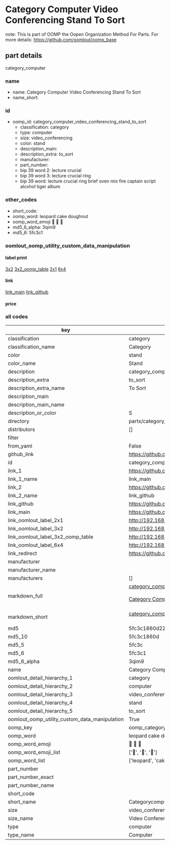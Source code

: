 # Category Computer Video Conferencing Stand To Sort  

note: This is part of OOMP the Oopen Organization Method For Parts. For more details: https://github.com/oomlout/oomp_base

##  part details
  



category_computer



### name
* name: Category Computer Video Conferencing Stand To Sort
* name_short: 
### id
* oomp_id: category_computer_video_conferencing_stand_to_sort
  * classification: category
  * type: computer
  * size: video_conferencing
  * color: stand
  * description_main: 
  * description_extra: to_sort
  * manufacturer: 
  * part_number: 
  * bip 39 word 2: lecture crucial
  * bip 39 word 3: lecture crucial ring
  * bip 39 word: lecture crucial ring brief oven mix fire captain script alcohol tiger album

### other_codes
* short_code: 
* oomp_word: leopard cake doughnut
* oomp_word_emoji :leopard: :cake: :doughnut:
* md5_6_alpha: 3qim9
* md5_6: 5fc3c1






### oomlout_oomp_utility_custom_data_manipulation
#### label print
[3x2](http://192.168.1.245:1112/?label=oomp%203qim9)
[3x2_oomp_table](http://192.168.1.108:1112/?label=oomp%203qim9)
[2x1](http://192.168.1.242:1112/?label=oomp%203qim9)
[6x4](http://192.168.1.55:1112/?label=oomp%203qim9)    

#### link

[link_main](https://github.com/oomlout/oomlout_oomp_version_1_messy/tree/main/parts/category_computer_video_conferencing_stand_to_sort) [link_github](https://github.com/oomlout/oomlout_oomp_version_1_messy/tree/main/parts/category_computer_video_conferencing_stand_to_sort)                             

#### price







### all codes 
| key | value |  
| --- | --- |  
| classification | category |  
| classification_name | Category |  
| color | stand |  
| color_name | Stand |  
| description | category_computer |  
| description_extra | to_sort |  
| description_extra_name | To Sort |  
| description_main |  |  
| description_main_name |  |  
| description_or_color | S  |  
| directory | parts/category_computer_video_conferencing_stand_to_sort |  
| distributors | [] |  
| filter |  |  
| from_yaml | False |  
| github_link | https://github.com/oomlout/oomlout_oomp_part_src/tree/main/parts/category_computer_video_conferencing_stand_to_sort |  
| id | category_computer_video_conferencing_stand_to_sort |  
| link_1 | https://github.com/oomlout/oomlout_oomp_version_1_messy/tree/main/parts/category_computer_video_conferencing_stand_to_sort |  
| link_1_name | link_main |  
| link_2 | https://github.com/oomlout/oomlout_oomp_version_1_messy/tree/main/parts/category_computer_video_conferencing_stand_to_sort |  
| link_2_name | link_github |  
| link_github | https://github.com/oomlout/oomlout_oomp_version_1_messy/tree/main/parts/category_computer_video_conferencing_stand_to_sort |  
| link_main | https://github.com/oomlout/oomlout_oomp_version_1_messy/tree/main/parts/category_computer_video_conferencing_stand_to_sort |  
| link_oomlout_label_2x1 | http://192.168.1.242:1112/?label=oomp%203qim9 |  
| link_oomlout_label_3x2 | http://192.168.1.245:1112/?label=oomp%203qim9 |  
| link_oomlout_label_3x2_oomp_table | http://192.168.1.108:1112/?label=oomp%203qim9 |  
| link_oomlout_label_6x4 | http://192.168.1.55:1112/?label=oomp%203qim9 |  
| link_redirect | https://github.com/oomlout/oomlout_oomp_version_1_messy/tree/main/parts/category_computer_video_conferencing_stand_to_sort |  
| manufacturer |  |  
| manufacturer_name |  |  
| manufacturers | [] |  
| markdown_full | [category_computer_video_conferencing_stand_to_sort](none)<br>[](none)<br>[Category Computer Video Conferencing Stand To Sort](none)<br><br> |  
| markdown_short | [category_computer_video_conferencing_stand_to_sort](none)<br><br> |  
| md5 | 5fc3c1860d222ae6384ee1bf740d1bf8 |  
| md5_10 | 5fc3c1860d |  
| md5_5 | 5fc3c |  
| md5_6 | 5fc3c1 |  
| md5_6_alpha | 3qim9 |  
| name | Category Computer Video Conferencing Stand To Sort |  
| oomlout_detail_hierarchy_1 | category |  
| oomlout_detail_hierarchy_2 | computer |  
| oomlout_detail_hierarchy_3 | video_conferencing |  
| oomlout_detail_hierarchy_4 | stand |  
| oomlout_detail_hierarchy_5 | to_sort |  
| oomlout_oomp_utility_custom_data_manipulation | True |  
| oomp_key | oomp_category_computer_video_conferencing_stand_to_sort |  
| oomp_word | leopard cake doughnut |  
| oomp_word_emoji | :leopard: :cake: :doughnut: |  
| oomp_word_emoji_list | [':leopard:', ':cake:', ':doughnut:'] |  
| oomp_word_list | ['leopard', 'cake', 'doughnut'] |  
| part_number |  |  
| part_number_exact |  |  
| part_number_name |  |  
| short_code |  |  
| short_name | Categorycomputer |  
| size | video_conferencing |  
| size_name | Video Conferencing |  
| type | computer |  
| type_name | Computer |  
